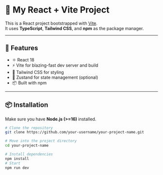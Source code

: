 # 📘 My React + Vite Project

This is a React project bootstrapped with [Vite](https://vitejs.dev/).  
It uses **TypeScript**, **Tailwind CSS**, and **npm** as the package manager.

---

## 🚀 Features

- ⚛️ React 18
- ⚡️ Vite for blazing-fast dev server and build
- 🎨 Tailwind CSS for styling
- 🧩 Zustand for state management (optional)
- 📦 Built with npm

---

## 📦 Installation

Make sure you have **Node.js (>=16)** installed.

```bash
# Clone the repository
git clone https://github.com/your-username/your-project-name.git

# Move into the project directory
cd your-project-name

# Install dependencies
npm install
# Start
npm run dev